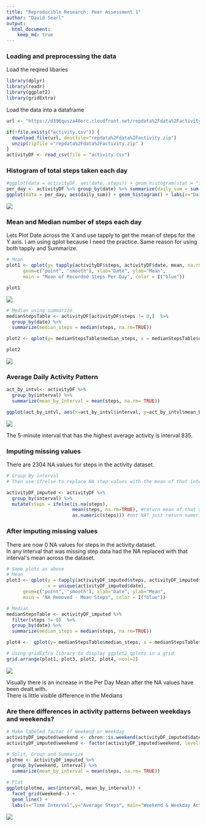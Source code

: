```yaml
---
title: "Reproducible Research: Peer Assessment 1"
author: "David Searl"
output: 
  html_document:
    keep_md: true
---
```



### Loading and preprocessing the data
Load the reqired libaries 


```r
library(dplyr)
library(readr)
library(ggplot2)
library(gridExtra)
```

Load the data into a dataframe

```r
url <- "https://d396qusza40orc.cloudfront.net/repdata%2Fdata%2Factivity.zip"

if(!file.exists("activity.csv")) {
  download.file(url, destfile="repdata%2Fdata%2Factivity.zip")
  unzip(zipfile ="repdata%2Fdata%2Factivity.zip" )
}
activityDF <- read_csv(file = "activity.csv")
```

### Histogram of total steps taken each day


```r
#ggplot(data = activityDF, aes(date, steps)) + geom_histogram(stat = "identity")  #oops this wasn't a histogram
per_day <- activityDF %>% group_by(date) %>% summarize(daily_sum = sum(steps))
ggplot(data = per_day, aes(daily_sum)) + geom_histogram() + labs(x="Daily Steps", y="Frequency", main="Histogram of Daily Step Totals")
```

![](PA1_template_files/figure-html/unnamed-chunk-3-1.png)<!-- -->

### Mean and Median number of steps each day
Lets Plot Date across the X and use tapply to get the mean of steps for the Y axis. 
I am using qplot because I need the practice.  Same reason for using both tapply and Summarize.


```r
# Mean
plot1 <- qplot(y= tapply(activityDF$steps, activityDF$date, mean, na.rm = TRUE), x = unique(activityDF$date),
      geom=c("point", "smooth"), xlab="Date", ylab="Mean", 
      main = "Mean of Recorded Steps Per Day", color = I("blue"))

plot1
```

![](PA1_template_files/figure-html/unnamed-chunk-4-1.png)<!-- -->

```r
# Median using summarize
medianStepsTable <- activityDF[activityDF$steps != 0,]  %>% 
  group_by(date) %>% 
  summarize(median_steps = median(steps, na.rm=TRUE))

plot2 <- qplot(y= medianStepsTable$median_steps, x = medianStepsTable$date, geom=c("point", "smooth"), xlab="Date", ylab="Median", main = "Median of Recorded Steps Per Day", color=I("red"))

plot2
```

![](PA1_template_files/figure-html/unnamed-chunk-4-2.png)<!-- -->

### Average Daily Activity Pattern


```r
act_by_intvl<- activityDF %>% 
  group_by(interval) %>% 
  summarize(mean_by_Interval = mean(steps, na.rm= TRUE))

ggplot(act_by_intvl, aes(x=act_by_intvl$interval, y=act_by_intvl$mean_by_Interval)) + geom_line() + labs(x="5-minute Interval", y= "Average Activity in Steps", title ="Average Steps per Daily Interval Chunk")
```

![](PA1_template_files/figure-html/unnamed-chunk-5-1.png)<!-- -->


The 5-minute interval that has the highest average activity is interval 835.

### Imputing missing values
There are 2304 NA values for steps in the activity dataset.

```r
# Group By interval
# Then use if/else to replace NA step values with the mean of that interval

activityDF_imputed <- activityDF %>% 
  group_by(interval) %>% 
  mutate(steps = ifelse(is.na(steps),
                        mean(steps, na.rm=TRUE), #return mean of that group
                        as.numeric(steps))) #not NA? just return numeric value of steps at that position.
```

### After imputing missing values
There are now 0 NA values for steps in the activity dataset.  
In any interval that was missing step data had the NA replaced with that interval's mean across the dataset.


```r
# Same plots as above
# Mean
plot3 <- qplot(y = tapply(activityDF_imputed$steps, activityDF_imputed$date, mean, na.rm = TRUE), 
               x = unique(activityDF_imputed$date),
      geom=c("point", "smooth"), xlab="Date", ylab="Mean", 
      main = "NA Removed - Mean Steps", color = I("blue"))

# Median
medianStepsTable <- activityDF_imputed %>% 
  filter(steps != 0)  %>% 
  group_by(date) %>% 
  summarize(median_steps = median(steps, na.rm=TRUE))

plot4 <-  qplot(y= medianStepsTable$median_steps, x = medianStepsTable$date, geom=c("point", "smooth"), xlab="Date", ylab="Median", main = "NA Removed - Median of Steps", color=I("red"))

# Using gridExtra library to display ggplot2 qplots in a grid
grid.arrange(plot1, plot3, plot2, plot4, ncol=2)
```

![](PA1_template_files/figure-html/unnamed-chunk-8-1.png)<!-- -->
  
  Visually there is an increase in the Per Day Mean after the NA values have been dealt with.  
There is little visible difference in the Medians

### Are there differences in activity patterns between weekdays and weekends?

```r
# Make labeled factor of Weekend or Weekday
activityDF_imputed$weekend <- chron::is.weekend(activityDF_imputed$date) 
activityDF_imputed$weekend <- factor(activityDF_imputed$weekend, levels = c("TRUE", "FALSE"), labels=c("Weekends","Weekdays"))

# Split, Group and Summarize 
plotme <- activityDF_imputed %>% 
  group_by(weekend, interval) %>% 
  summarize(mean_by_interval = mean(steps, na.rm= TRUE))

# Plot
ggplot(plotme, aes(interval, mean_by_interval)) + 
  facet_grid(weekend~.) + 
  geom_line() + 
  labs(x="Time Interval",y="Average Steps", main="Weekend & Weekday Activity Compared")  
```

![](PA1_template_files/figure-html/unnamed-chunk-9-1.png)<!-- -->
